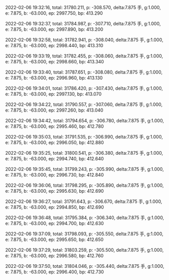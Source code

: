 2022-02-06 19:32:16, total: 31780.211, p: -308.570, delta:7.875 手, g:1.000, e: 7.875, b: -63.000, ep: 2997.750, bp: 413.290

2022-02-06 19:32:37, total: 31784.987, p: -307.710, delta:7.875 手, g:1.000, e: 7.875, b: -63.000, ep: 2997.890, bp: 413.200

2022-02-06 19:32:58, total: 31782.941, p: -308.040, delta:7.875 手, g:1.000, e: 7.875, b: -63.000, ep: 2998.440, bp: 413.310

2022-02-06 19:33:19, total: 31782.455, p: -308.060, delta:7.875 手, g:1.000, e: 7.875, b: -63.000, ep: 2998.660, bp: 413.340

2022-02-06 19:33:40, total: 31787.651, p: -308.080, delta:7.875 手, g:1.000, e: 7.875, b: -63.000, ep: 2996.960, bp: 413.130

2022-02-06 19:34:01, total: 31786.420, p: -307.430, delta:7.875 手, g:1.000, e: 7.875, b: -63.000, ep: 2997.130, bp: 413.070

2022-02-06 19:34:22, total: 31790.557, p: -307.060, delta:7.875 手, g:1.000, e: 7.875, b: -63.000, ep: 2997.260, bp: 413.040

2022-02-06 19:34:42, total: 31794.654, p: -306.780, delta:7.875 手, g:1.000, e: 7.875, b: -63.000, ep: 2995.460, bp: 412.780

2022-02-06 19:35:03, total: 31791.535, p: -306.990, delta:7.875 手, g:1.000, e: 7.875, b: -63.000, ep: 2996.050, bp: 412.880

2022-02-06 19:35:25, total: 31800.541, p: -306.380, delta:7.875 手, g:1.000, e: 7.875, b: -63.000, ep: 2994.740, bp: 412.640

2022-02-06 19:35:45, total: 31799.243, p: -305.990, delta:7.875 手, g:1.000, e: 7.875, b: -63.000, ep: 2996.730, bp: 412.840

2022-02-06 19:36:06, total: 31798.295, p: -305.890, delta:7.875 手, g:1.000, e: 7.875, b: -63.000, ep: 2995.630, bp: 412.690

2022-02-06 19:36:27, total: 31791.643, p: -306.670, delta:7.875 手, g:1.000, e: 7.875, b: -63.000, ep: 2994.850, bp: 412.690

2022-02-06 19:36:48, total: 31795.384, p: -306.340, delta:7.875 手, g:1.000, e: 7.875, b: -63.000, ep: 2994.700, bp: 412.630

2022-02-06 19:37:09, total: 31798.093, p: -305.550, delta:7.875 手, g:1.000, e: 7.875, b: -63.000, ep: 2995.650, bp: 412.650

2022-02-06 19:37:29, total: 31803.259, p: -305.500, delta:7.875 手, g:1.000, e: 7.875, b: -63.000, ep: 2996.580, bp: 412.760

2022-02-06 19:37:50, total: 31804.046, p: -305.440, delta:7.875 手, g:1.000, e: 7.875, b: -63.000, ep: 2996.400, bp: 412.730